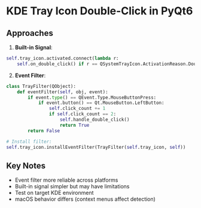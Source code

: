 # KDE Tray Icon Double-Click in PyQt6

## Approaches
1. **Built-in Signal**:
```python
self.tray_icon.activated.connect(lambda r: 
    self.on_double_click() if r == QSystemTrayIcon.ActivationReason.DoubleClick else None)
```

2. **Event Filter**:
```python
class TrayFilter(QObject):
    def eventFilter(self, obj, event):
        if event.type() == QEvent.Type.MouseButtonPress:
            if event.button() == Qt.MouseButton.LeftButton:
                self.click_count += 1
                if self.click_count == 2:
                    self.handle_double_click()
                    return True
        return False

# Install filter:
self.tray_icon.installEventFilter(TrayFilter(self.tray_icon, self))
```

## Key Notes
- Event filter more reliable across platforms
- Built-in signal simpler but may have limitations
- Test on target KDE environment
- macOS behavior differs (context menus affect detection)
